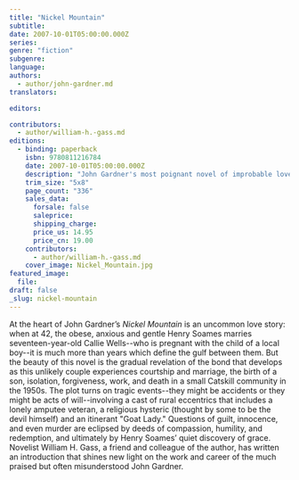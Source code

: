 ```yaml
---
title: "Nickel Mountain"
subtitle:
date: 2007-10-01T05:00:00.000Z
series:
genre: "fiction"
subgenre:
language:
authors:
  - author/john-gardner.md
translators:

editors:

contributors:
  - author/william-h.-gass.md
editions:
  - binding: paperback
    isbn: 9780811216784
    date: 2007-10-01T05:00:00.000Z
    description: "John Gardner's most poignant novel of improbable love "
    trim_size: "5x8"
    page_count: "336"
    sales_data:
      forsale: false
      saleprice:
      shipping_charge:
      price_us: 14.95
      price_cn: 19.00
    contributors:
      - author/william-h.-gass.md
    cover_image: Nickel_Mountain.jpg
featured_image:
  file:
draft: false
_slug: nickel-mountain
---
```


At the heart of John Gardner’s _Nickel Mountain_ is an uncommon love story: when at 42, the obese, anxious and gentle Henry Soames marries seventeen-year-old Callie Wells--who is pregnant with the child of a local boy--it is much more than years which define the gulf between them. But the beauty of this novel is the gradual revelation of the bond that develops as this unlikely couple experiences courtship and marriage, the birth of a son, isolation, forgiveness, work, and death in a small Catskill community in the 1950s. The plot turns on tragic events--they might be accidents or they might be acts of will--involving a cast of rural eccentrics that includes a lonely amputee veteran, a religious hysteric (thought by some to be the devil himself) and an itinerant "Goat Lady." Questions of guilt, innocence, and even murder are eclipsed by deeds of compassion, humility, and redemption, and ultimately by Henry Soames’ quiet discovery of grace. Novelist William H. Gass, a friend and colleague of the author, has written an introduction that shines new light on the work and career of the much praised but often misunderstood John Gardner.

